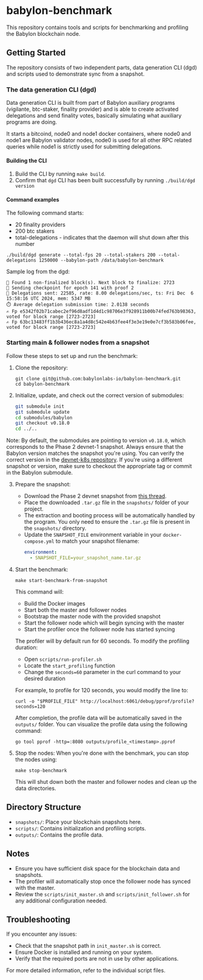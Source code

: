 # babylon-benchmark

This repository contains tools and scripts for benchmarking and profiling the Babylon blockchain node.

## Getting Started

The repository consists of two independent parts, data generation CLI (dgd) and scripts used to demonstrate sync from a 
snapshot.

### The data generation CLI (dgd)

Data generation CLI is built from part of Babylon auxiliary programs (vigilante, btc-staker, finality provider) and 
is able to create activated delegations and send finality votes, basically simulating what auxiliary programs are doing.

It starts a bitcoind, node0 and node1 docker containers, where node0 and node1 are Babylon validator nodes, 
node0 is used for all other RPC related queries while node1 is strictly used for submitting delegations.

#### Building the CLI

1. Build the CLI by running `make build`.
2. Confirm that `dgd` CLI has been built successfully by running `./build/dgd version`

#### Command examples 

The following command starts:
- 20 finality providers
- 200 btc stakers
- total-delegations - indicates that the daemon will shut down after this number

```shell
./build/dgd generate --total-fps 20 --total-stakers 200 --total-delegations 1250000 --babylon-path /data/babylon-benchmark
```

Sample log from the dgd:
```
🔎 Found 1 non-finalized block(s). Next block to finalize: 2723
📌 Sending checkpoint for epoch 141 with proof 2
📄 Delegations sent: 22585, rate: 8.00 delegations/sec, ts: Fri Dec  6 15:58:16 UTC 2024, mem: 5347 MB
⏱️ Average delegation submission time: 2.0138 seconds
✍️ Fp e5342f02b71cabec2ef96d8adf1d4d1c98706e3f928911b00b74fed763b98363, voted for block range [2723-2723]
✍️ Fp 63bc13483ff1b3b436ec8a1a4d8c542e4b63fee4f3e3e19e0e7cf3b583b06fee, voted for block range [2723-2723]
```

### Starting main & follower nodes from a snapshot

Follow these steps to set up and run the benchmark:

1. Clone the repository:
   ```
   git clone git@github.com:babylonlabs-io/babylon-benchmark.git
   cd babylon-benchmark
   ```

2. Initialize, update, and check out the correct version of submodules:
   ```bash
   git submodule init
   git submodule update
   cd submodules/babylon
   git checkout v0.18.0
   cd ../..
   ```
   
Note: By default, the submodules are pointing to version `v0.18.0`, which corresponds to the Phase 2 devnet-1 snapshot. 
Always ensure that the Babylon version matches the snapshot you're using. You can verify the correct version in the [devnet-k8s repository](https://github.com/babylonlabs-io/devnet-k8s/blob/3cb993b2bac9ed9b88a4e92f09c0e4d1d65cad08/flux/services/phase-2/network/rpcs/helmrelease.yaml#L25). 
If you're using a different snapshot or version, make sure to checkout the appropriate tag or commit in the Babylon submodule.

3. Prepare the snapshot:
   - Download the Phase 2 devnet snapshot from [this thread](https://babylonlabsworkspace.slack.com/archives/G07DYV8MA1M/p1728476907088119?thread_ts=1728461084.441899&cid=G07DYV8MA1M).
   - Place the downloaded `.tar.gz` file in the `snapshots/` folder of your project.
   - The extraction and booting process will be automatically handled by the program. You only need to ensure the `.tar.gz` file is present in the `snapshots/` directory.
   - Update the `SNAPSHOT_FILE` environment variable in your `docker-compose.yml` to match your snapshot filename:
     ```yaml
     environment:
       - SNAPSHOT_FILE=your_snapshot_name.tar.gz
     ```

4. Start the benchmark:
   ```
   make start-benchmark-from-snapshot
   ```

   This command will:
   - Build the Docker images
   - Start both the master and follower nodes
   - Bootstrap the master node with the provided snapshot
   - Start the follower node which will begin syncing with the master
   - Start the profiler once the follower node has started syncing

   The profiler will by default run for 60 seconds. To modify the profiling duration:
   - Open `scripts/run-profiler.sh`
   - Locate the `start_profiling` function
   - Change the `seconds=60` parameter in the curl command to your desired duration

   For example, to profile for 120 seconds, you would modify the line to:
   ```
   curl -o "$PROFILE_FILE" http://localhost:6061/debug/pprof/profile?seconds=120
   ```

   After completion, the profile data will be automatically saved in the `outputs/` folder. You can visualize the profile data using the following command:
    ```
    go tool pprof -http=:8080 outputs/profile_<timestamp>.pprof
    ```

5. Stop the nodes:
   When you're done with the benchmark, you can stop the nodes using:
   ```
   make stop-benchmark
   ```
   This will shut down both the master and follower nodes and clean up the data directories.

## Directory Structure

- `snapshots/`: Place your blockchain snapshots here.
- `scripts/`: Contains initialization and profiling scripts.
- `outputs/`: Contains the profile data.

## Notes

- Ensure you have sufficient disk space for the blockchain data and snapshots.
- The profiler will automatically stop once the follower node has synced with the master.
- Review the `scripts/init_master.sh` and `scripts/init_follower.sh` for any additional configuration needed.

## Troubleshooting

If you encounter any issues:
- Check that the snapshot path in `init_master.sh` is correct.
- Ensure Docker is installed and running on your system.
- Verify that the required ports are not in use by other applications.

For more detailed information, refer to the individual script files.